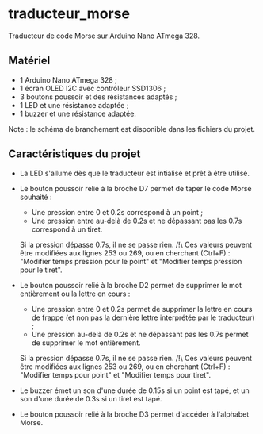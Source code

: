 # traducteur_morse
Traducteur de code Morse sur Arduino Nano ATmega 328.

<h2>Matériel</h2>

* 1 Arduino Nano ATmega 328 ;
* 1 écran OLED I2C avec contrôleur SSD1306 ;
* 3 boutons poussoir et des résistances adaptés ;
* 1 LED et une résistance adaptée ;
* 1 buzzer et une résistance adaptée.

Note : le schéma de branchement est disponible dans les fichiers du projet.

<h2>Caractéristiques du projet</h2>

* La LED s'allume dès que le traducteur est intialisé et prêt à être utilisé.


* Le bouton poussoir relié à la broche D7 permet de taper le code Morse souhaité :
  - Une pression entre 0 et 0.2s correspond à un point ;
  - Une pression entre au-delà de 0.2s et ne dépassant pas les 0.7s correspond à un tiret.

  Si la pression dépasse 0.7s, il ne se passe rien.
  /!\ Ces valeurs peuvent être modifiées aux lignes 253 ou 269, ou en cherchant (Ctrl+F) : "Modifier temps pression pour le point" et "Modifier temps pression pour le tiret".


* Le bouton poussoir relié à la broche D2 permet de supprimer le mot entièrement ou la lettre en cours :
  - Une pression entre 0 et 0.2s permet de supprimer la lettre en cours de frappe (et non pas la dernière lettre interprétée par le traducteur) ;
  - Une pression au-delà de 0.2s et ne dépassant pas les 0.7s permet de supprimer le mot entièrement.

  Si la pression dépasse 0.7s, il ne se passe rien.
  /!\ Ces valeurs peuvent être modifiées aux lignes 253 ou 269, ou en cherchant (Ctrl+F) : "Modifier temps pour point" et "Modifier temps pour tiret".


* Le buzzer émet un son d'une durée de 0.15s si un point est tapé, et un son d'une durée de 0.3s si un tiret est tapé.


* Le bouton poussoir relié à la broche D3 permet d'accéder à l'alphabet Morse.
